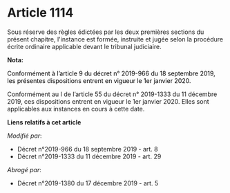 # Article 1114

Sous réserve des règles édictées par les deux premières sections du présent chapitre, l'instance est formée, instruite et
jugée selon la procédure écrite ordinaire applicable devant le tribunal judiciaire.

**Nota:**

<font color="black">Conformément à l’article 9 du décret n° 2019-966 du 18 septembre 2019, les présentes dispositions entrent
en vigueur le 1er janvier 2020.</font>

Conformément au I de l’article 55 du décret n° 2019-1333 du 11 décembre 2019, ces dispositions entrent en vigueur le 1er
janvier 2020. Elles sont applicables aux instances en cours à cette date.

**Liens relatifs à cet article**

_Modifié par_:

  - Décret n°2019-966 du 18 septembre 2019 - art. 8
  - Décret n°2019-1333 du 11 décembre 2019 - art. 29

_Abrogé par_:

  - Décret n°2019-1380 du 17 décembre 2019 - art. 5
